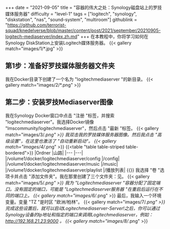 +++
date = "2021-09-05"
title = "容器的伟大之处：Synology磁盘站上的罗技媒体服务器"
difficulty = "level-1"
tags = ["logitech", "synology", "diskstation", "nas", "sound-system", "multiroom"]
githublink = "https://github.com/terrorist-squad/knedelverse/blob/master/content/post/2021/september/20210905-logitech-mediaserver/index.zh.md"
+++
在本教程中，你将学习如何在Synology DiskStation上安装Logitech媒体服务器。
{{< gallery match="images/1/*.jpg" >}}

## 第1步：准备好罗技媒体服务器文件夹
我在Docker目录下创建了一个名为 "logitechmediaserver "的新目录。
{{< gallery match="images/2/*.png" >}}

## 第二步：安装罗技Mediaserver图像
我在Synology Docker窗口中点击 "注册 "标签，并搜索 "logitechmediaserver"。我选择Docker镜像 "lmscommunity/logitechmediaserver"，然后点击 "最新 "标签。
{{< gallery match="images/3/*.png" >}}
我双击我的罗技媒体服务器图像。然后我点击 "高级设置"，在这里也激活了 "自动重新启动"。
{{< gallery match="images/4/*.png" >}}
{{<table "table table-striped table-bordered">}}
|Ordner |山路|
|--- |---|
|/volume1/docker/logitechmediaserver/config |/config|
|/volume1/docker/logitechmediaserver/music |/music|
|/volume1/docker/logitechmediaserver/playlist |/播放列表|
{{</table>}}
我选择 "卷 "选项卡并点击 "添加文件夹"。我在那里创建了三个文件夹：见。
{{< gallery match="images/5/*.png" >}}
我为 "Logitechmediaserver "容器分配了固定端口。没有固定的端口，可能是 "Logitechmediaserver服务器 "在重启后运行在不同的端口上。
{{< gallery match="images/6/*.png" >}}
最后，我输入一个环境变量。变量 "TZ "是时区 "欧洲/柏林"。
{{< gallery match="images/7/*.png" >}}
完成这些设置后，就可以启动Logitechmediaserver-Server!之后，你可以通过Synology设备的Ip地址和指定的端口来调用Logitechmediaserver，例如：http://192.168.21.23:9000 。
{{< gallery match="images/8/*.png" >}}
